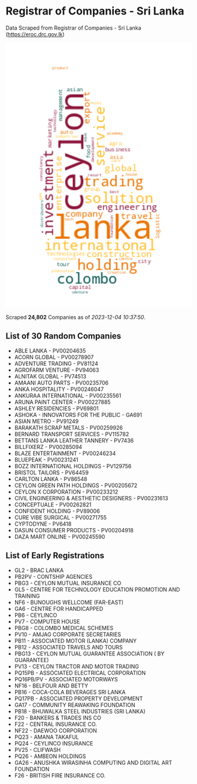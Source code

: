 # Registrar of Companies - Sri Lanka

Data Scraped from Registrar of Companies - Sri Lanka (https://eroc.drc.gov.lk)

![word-cloud](data/word_cloud.png)

Scraped **24,802** Companies as of *2023-12-04 10:37:50*.

## List of 30 Random Companies

* ABLE LANKA - PV00204635
* ACORN GLOBAL - PV00278907
* ADVENTURE TRADING - PV81124
* AGROFARM VENTURE - PV94063
* ALNITAK GLOBAL - PV74513
* AMAANI AUTO PARTS - PV00235706
* ANKA HOSPITALITY - PV00246047
* ANKURAA INTERNATIONAL - PV00235561
* ARUNA PAINT CENTER - PV00227885
* ASHLEY RESIDENCIES - PV69801
* ASHOKA - INNOVATORS FOR THE PUBLIC - GA691
* ASIAN METRO - PV91249
* BARAKATH SCRAP METALS - PV00259926
* BERNARD TRANSPORT SERVICES - PV115782
* BETTANS LANKA LEATHER TANNERY - PV7436
* BILLFIXERZ - PV00285094
* BLAZE ENTERTAINMENT - PV00246234
* BLUEPEAK - PV00231241
* BOZZ INTERNATIONAL HOLDINGS - PV129756
* BRISTOL TAILORS - PV64459
* CARLTON LANKA - PV86548
* CEYLON GREEN PATH HOLDINGS - PV00205672
* CEYLON X CORPORATION - PV00233212
* CIVIL ENGINEERING & AESTHETIC DESIGNERS - PV00231613
* CONCEPTUALE - PV00262821
* CONFIDENT HOLDING - PV89006
* CURE VIBE SURGICAL - PV00271755
* CYPTODYNE - PV6418
* DASUN CONSUMER PRODUCTS - PV00204918
* DAZA MART ONLINE - PV00245590

## List of Early Registrations

* GL2 - BRAC LANKA 
* PB2PV - CONTSHIP AGENCIES 
* PBG3 - CEYLON MUTUAL INSURANCE CO 
* GL5 - CENTRE FOR TECHNOLOGY EDUCATION PROMOTION AND TRAINING 
* NF6 - BUNOUGHS WELLCOME (FAR-EAST) 
* GA6 - CENTRE FOR HANDICAPPED 
* PB6 - CEYLINCO 
* PV7 - COMPUTER HOUSE 
* PBG8 - COLOMBO MEDICAL SCHEMES 
* PV10 - AMJAG CORPORATE SECRETARIES 
* PB11 - ASSOCIATED MOTOR (LANKA) COMPANY 
* PB12 - ASSOCIATED TRAVELS AND TOURS 
* PBG13 - CEYLON MUTUAL GUARANTEE ASSOCIATION ( BY GUARANTEE) 
* PV13 - CEYLON TRACTOR AND MOTOR TRADING 
* PQ15PB - ASSOCIATED ELECTRICAL CORPORATION 
* PQ16PB/PV - ASSOCIATED MOTORWAYS 
* NF16 - BELFOUR AND BETTY 
* PB16 - COCA-COLA BEVERAGES SRI LANKA 
* PQ17PB - ASSOCIATED PROPERTY DEVELOPMENT 
* GA17 - COMMUNITY REAWAKING FOUNDATION 
* PB18 - BHUWALKA STEEL INDUSTRIES (SRI LANKA) 
* F20 - BANKERS & TRADES INS CO 
* F22 - CENTRAL INSURANCE CO. 
* NF22 - DAEWOO CORPORATION 
* PQ23 - AMANA TAKAFUL 
* PQ24 - CEYLINCO INSURANCE 
* PV25 - CLIFWASH 
* PQ26 - AMBEON HOLDINGS 
* GA26 - ANUSHKA WIRASINHA COMPUTING AND DIGITAL ART FOUNDATION 
* F26 - BRITISH FIRE INSURANCE CO. 